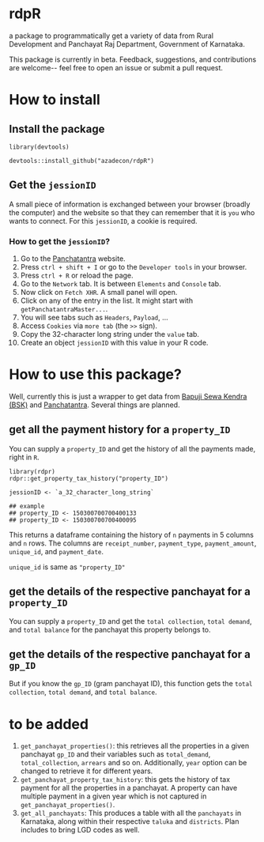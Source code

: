 # rdpR
a package to programmatically get a variety of data from Rural Development and Panchayat Raj Department, Government of Karnataka.

This package is currently in beta. Feedback, suggestions, and contributions are welcome-- feel free to open an issue or submit a pull request.

# How to install
## Install the package
```{R}
library(devtools)
```

```{R}
devtools::install_github("azadecon/rdpR")
```
## Get the `jessionID`
A small piece of information is exchanged between your browser (broadly the computer) and the website so that they can remember that it is `you` who wants to connect. For this `jessionID`, a cookie is required.

### How to get the `jessionID`?
1. Go to the [Panchatantra](https://panchatantra.karnataka.gov.in/USER_MODULE/userLogin/loadHomePage) website.
2. Press `ctrl + shift + I` or go to the `Developer tools` in your browser.
3. Press `ctrl + R` or reload the page.
4. Go to the `Network` tab. It is between `Elements` and `Console` tab.
5. Now click on `Fetch XHR`. A small panel will open.
6. Click on any of the entry in the list. It might start with `getPanchatantraMaster...`.
7. You will see tabs such as `Headers`, `Payload`, ...
8. Access `Cookies` via `more tab` (the `>>` sign).
9. Copy the 32-character long string under the `value` tab.
10. Create an object `jessionID` with this value in your R code.


# How to use this package?

Well, currently this is just a wrapper to get data from [Bapuji Sewa Kendra (BSK)](https://bsk.karnataka.gov.in/BSK/cs/loadDownlodeReceipt) and [Panchatantra](https://panchatantra.karnataka.gov.in/USER_MODULE/userLogin/loadHomePage). Several things are planned.

## get all the payment history for a `property_ID`
You can supply a `property_ID` and get the history of all the payments made, right in `R`.

```{R}
library(rdpr)
rdpr::get_property_tax_history("property_ID")

jessionID <- `a_32_character_long_string`

## example
## property_ID <- 150300700700400133
## property_ID <- 150300700700400095
```
This returns a dataframe containing the history of `n` payments in 5 columns and `n` rows. The columns are `receipt_number`, `payment_type`, `payment_amount`, `unique_id`, and `payment_date`.

`unique_id` is same as `"property_ID"`


## get the details of the respective panchayat for a `property_ID`
You can supply a `property_ID` and get the `total collection`, `total demand`, and `total balance` for the panchayat this property belongs to.


## get the details of the respective panchayat for a `gp_ID`
But if you know the  `gp_ID` (gram panchayat ID), this function gets the `total collection`, `total demand`, and `total balance`.


# to be added
1. `get_panchayat_properties()`: this retrieves all the properties in a given panchayat `gp_ID` and their variables such as `total_demand`, `total_collection`, `arrears` and so on. Additionally, `year` option can be changed to retrieve it for different years.
2. `get_panchayat_property_tax_history`: this gets the history of tax payment for all the properties in a panchayat. A property can have multiple payment in a given year which is not captured in `get_panchayat_properties()`.
3. `get_all_panchayats`: This produces a table with all the `panchayats` in Karnataka, along within their respective `taluka` and `districts`. Plan includes to bring LGD codes as well.
